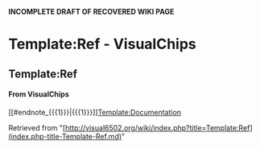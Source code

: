 **INCOMPLETE DRAFT OF RECOVERED WIKI PAGE**

# Template:Ref - VisualChips

## Template:Ref

#### From VisualChips

[[#endnote\_{{{1}}}|{{{1}}}]][Template:Documentation](index.php-title-Template-Documentation.md)

Retrieved from "[http://visual6502.org/wiki/index.php?title=Template:Ref](index.php-title-Template-Ref.md)"

